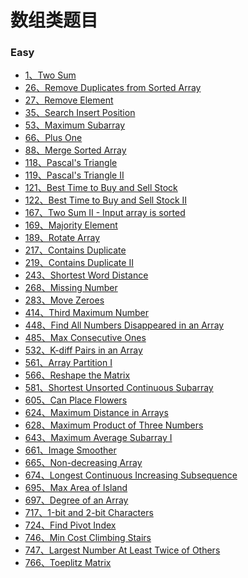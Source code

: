 # 数组类题目

### Easy

* [1、Two Sum](./001%20Two%20Sum)
* [26、Remove Duplicates from Sorted Array](./026%20Remove%20Duplicates%20from%20Sorted%20Array)
* [27、Remove Element](./027%20Remove%20Element)
* [35、Search Insert Position](./035%20Search%20Insert%20Position)
* [53、Maximum Subarray](./053%20Maximum%20Subarray)
* [66、Plus One](./066%20Plus%20One)
* [88、Merge Sorted Array](./088%20Merge%20Sorted%20Array)
* [118、Pascal's Triangle](./118%20Pascal's%20Triangle)
* [119、Pascal's Triangle II](./119%20Pascal's%20Triangle%20II)
* [121、Best Time to Buy and Sell Stock](./121%20Best%20Time%20to%20Buy%20and%20Sell%20Stock)
* [122、Best Time to Buy and Sell Stock II](./122%20Best%20Time%20to%20Buy%20and%20Sell%20Stock%20II)
* [167、Two Sum II - Input array is sorted](./167%20Two%20Sum%20II%20-%20Input%20array%20is%20sorted)
* [169、Majority Element](./169%20Majority%20Element)
* [189、Rotate Array](./189%20Rotate%20Array)
* [217、Contains Duplicate](./217%20Contains%20Duplicate)
* [219、Contains Duplicate II](./219%20Contains%20Duplicate%20II)
* [243、Shortest Word Distance](./243%20Shortest%20Word%20Distance)
* [268、Missing Number](./268%20Missing%20Number)
* [283、Move Zeroes](./283%20Move%20Zeroes)
* [414、Third Maximum Number](./414%20Third%20Maximum%20Number)
* [448、Find All Numbers Disappeared in an Array](./448%20Find%20All%20Numbers%20Disappeared%20in%20an%20Array)
* [485、Max Consecutive Ones](./485%20Max%20Consecutive%20Ones)
* [532、K-diff Pairs in an Array](./532%20K-diff%20Pairs%20in%20an%20Array)
* [561、Array Partition I](./561%20Array%20Partition%20I)
* [566、Reshape the Matrix](./566%20Reshape%20the%20Matrix)
* [581、Shortest Unsorted Continuous Subarray](./581%20Shortest%20Unsorted%20Continuous%20Subarray)
* [605、Can Place Flowers](./605%20Can%20Place%20Flowers)
* [624、Maximum Distance in Arrays](./624%20Maximum%20Distance%20in%20Arrays)
* [628、Maximum Product of Three Numbers](./628%20Maximum%20Product%20of%20Three%20Numbers)
* [643、Maximum Average Subarray I](./643%20Maximum%20Average%20Subarray%20I)
* [661、Image Smoother](./661%20Image%20Smoother)
* [665、Non-decreasing Array]()
* [674、Longest Continuous Increasing Subsequence]()
* [695、Max Area of Island]()
* [697、Degree of an Array]()
* [717、1-bit and 2-bit Characters]()
* [724、Find Pivot Index]()
* [746、Min Cost Climbing Stairs]()
* [747、Largest Number At Least Twice of Others]()
* [766、Toeplitz Matrix]()
